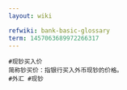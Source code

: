 ```yaml
---
layout: wiki

refwiki: bank-basic-glossary
term: 1457063689972266317
---
```


```
#现钞买入价 
简称钞买价：指银行买入外币现钞的价格。
#外汇 #现钞

```